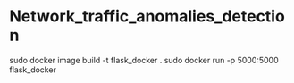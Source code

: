 # Network_traffic_anomalies_detection
sudo docker image build -t flask_docker .
sudo docker run -p 5000:5000 flask_docker